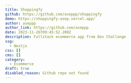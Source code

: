 ```yaml
---
title: Shoppingfy
github: https://github.com/aseppp/shoppingfy
demo: https://shoppingfy-asep.vercel.app/
author: aseppp
author_link: https://github.com/aseppp
date: 2023-11-26T09:45:52.200Z
description: Fullstack ecommerce app from Dev Challange
ssg:
  - Nextjs
css: []
cms: []
category:
  - Ecommerce
draft: true
disabled_reason: Github repo not found
---
```

